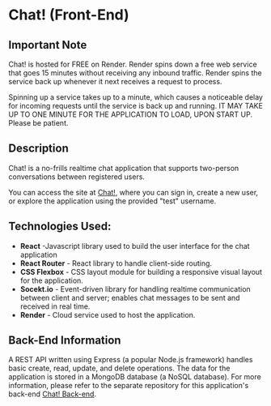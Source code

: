 # Chat! (Front-End)

## Important Note
Chat! is hosted for FREE on Render. Render spins down a free web service that goes 15 minutes without receiving any inbound traffic. Render spins the service back up whenever it next receives a request to process.

Spinning up a service takes up to a minute, which causes a noticeable delay for incoming requests until the service is back up and running. IT MAY TAKE UP TO ONE MINUTE FOR THE APPLICATION TO LOAD, UPON START UP. Please be patient. 

## Description
Chat! is a no-frills realtime chat application that supports two-person conversations between registered users.

You can access the site at [Chat!](https://chat-app-frontend-0wt0.onrender.com/),  where you can sign in, create a new user, or explore the application using the provided "test" username.

## Technologies Used:

* **React** -Javascript library used to build the user interface for the chat application
* **React Router** - React library to handle client-side routing.
* **CSS Flexbox** - CSS layout module for building a responsive visual layout for the application.
* **Socekt.io** - Event-driven library for handling realtime communication between client and server; enables chat messages to be sent and received in real time.
* **Render** - Cloud service used to host the application.

## Back-End Information

A REST API written using Express (a popular Node.js framework) handles basic create, read, update, and delete operations. The data for the application is stored in a MongoDB database (a NoSQL database). For more information, please refer to the separate repository for this application's back-end [Chat! Back-end](https://github.com/dp-beck/chat-app-backend).
